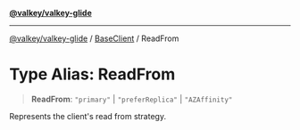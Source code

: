 [**@valkey/valkey-glide**](../../README.md)

***

[@valkey/valkey-glide](../../modules.md) / [BaseClient](../README.md) / ReadFrom

# Type Alias: ReadFrom

> **ReadFrom**: `"primary"` \| `"preferReplica"` \| `"AZAffinity"`

Represents the client's read from strategy.
